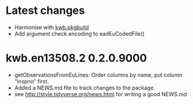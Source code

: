 # Latest changes

* Harmonise with [kwb.pkgbuild](https://kwb-r.github.io/kwb.pkgbuild)
* Add argument check.encoding to eadEuCodedFile()

# kwb.en13508.2 0.2.0.9000

* getObservationsFromEuLines: Order columns by name, put column “inspno” first.
* Added a NEWS.md file to track changes to the package.
* see http://style.tidyverse.org/news.html for writing a good NEWS.md
